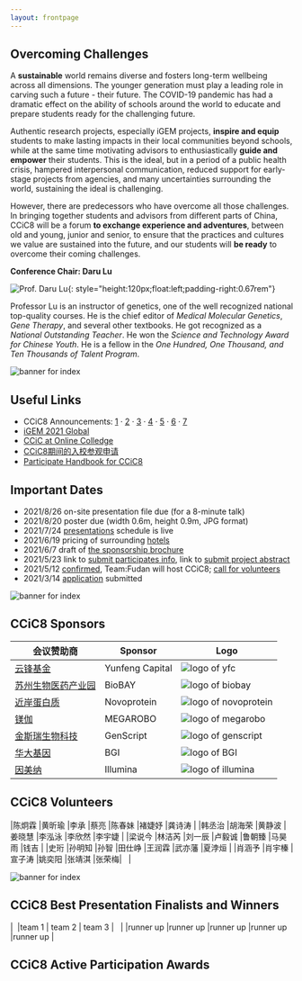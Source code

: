 ```yaml
---
layout: frontpage
---
```


## Overcoming Challenges

A **sustainable** world remains diverse and fosters long-term wellbeing across all dimensions. The younger generation must play a leading role in carving such a future - their future. The COVID-19 pandemic has had a dramatic effect on the ability of schools around the world to educate and prepare students ready for the challenging future.

Authentic research projects, especially iGEM projects, **inspire and equip** students to make lasting impacts in their local communities beyond schools, while at the same time motivating advisors to enthusiastically **guide and empower** their students. This is the ideal, but in a period of a public health crisis, hampered interpersonal communication, reduced support for early-stage projects from agencies, and many uncertainties surrounding the world, sustaining the ideal is challenging.

However, there are predecessors who have overcome all those challenges. In bringing together students and advisors from different parts of China, CCiC8 will be a forum **to exchange experience and adventures**, between old and young, junior and senior, to ensure that the practices and cultures we value are sustained into the future, and our students will **be ready** to overcome their coming challenges.

**Conference Chair: Daru Lu**

![Prof. Daru Lu](https://raw.githubusercontent.com/coronin/ccic8/gh-pages/sponsor-logo/drlu.jpg){: style="height:120px;float:left;padding-right:0.67rem"}

Professor Lu is an instructor of genetics, one of the well recognized national top-quality courses. He is the chief editor of *Medical Molecular Genetics*, *Gene Therapy*, and several other textbooks. He got recognized as a *National Outstanding Teacher*. He won the *Science and Technology Award for Chinese Youth*. He is a fellow in the *One Hundred, One Thousand, and Ten Thousands of Talent Program*.
<div style="clear:both"></div>


![banner for index](https://raw.githubusercontent.com/coronin/ccic8/gh-pages/banner.png)

## Useful Links
- CCiC8 Announcements: [1](https://mp.weixin.qq.com/s/qC9Av3fNQPiPTn4O4lyp8w) &middot; [2](https://mp.weixin.qq.com/s/NZXZnyJLq-QGuqzj4mTwXQ) &middot; [3](https://mp.weixin.qq.com/s/foGI_pvS9mgn7U4QnkgdJA) &middot; [4](https://mp.weixin.qq.com/s/kHSUv-n0_i8KB9p1VK6ZYg) &middot; [5](https://mp.weixin.qq.com/s/G4kMQYmL63UeIRoJCmPEcg) &middot; [6](https://mp.weixin.qq.com/s/1xznCj2jSFEyMcqDUmYtTA) &middot; [7](https://mp.weixin.qq.com/s/ir3Ut7K1m8hWTThGyUs-BA)
- [iGEM 2021 Global](https://igem2021global.slack.com)
- [CCiC at Online Colledge](https://lexiangla.com/teams/k100014/)
- [CCiC8期间的入校参观申请](https://www.wjx.cn/vj/r6cE82R.aspx)
- [Participate Handbook for CCiC8](https://www.jianguoyun.com/p/DV83eHkQ2o7vBRiZvYoE)


## Important Dates
- 2021/8/26 on-site presentation file due (for a 8-minute talk)
- 2021/8/20 poster due (width 0.6m, height 0.9m, JPG format)
- 2021/7/24 [presentations](/presentations) schedule is live
- 2021/6/19 pricing of surrounding [hotels](/hotels)
- 2021/6/7 draft of [the sponsorship brochure](https://shimo.im/docs/yaWIlYCmSN4ahjwu/)
- 2021/5/23 link to [submit participates info](https://www.wjx.cn/vj/hWQFAcz.aspx), link to [submit project abstract](https://www.wjx.cn/vj/h4icxcB.aspx)
- 2021/5/12 [confirmed](https://mp.weixin.qq.com/s/LYhkFu_zWy_HawdHUh7pHw), Team:Fudan will host CCiC8; [call for volunteers](https://www.wjx.cn/vj/rYR3vK6.aspx)
- 2021/3/14 [application](https://shimo.im/docs/osqPvsJl3IcnSFlF/) submitted


![banner for index](https://raw.githubusercontent.com/coronin/ccic8/gh-pages/banner.png)

## CCiC8 Sponsors

|会议赞助商 |Sponsor |Logo |
|----|----|----|
|[云锋基金](http://www.yfc.cn) |Yunfeng Capital |![logo of yfc](https://raw.githubusercontent.com/coronin/ccic8/gh-pages/sponsor-logo/yunfeng.png) |
|[苏州生物医药产业园](http://www.biobay.com.cn/) |BioBAY |![logo of biobay](https://raw.githubusercontent.com/coronin/ccic8/gh-pages/sponsor-logo/biobay.png) |
|[近岸蛋白质](https://www.novoprotein.com.cn/) |Novoprotein |![logo of novoprotein](https://raw.githubusercontent.com/coronin/ccic8/gh-pages/sponsor-logo/novoprotein.png) |
|[镁伽](https://www.megarobo.tech/) |MEGAROBO |![logo of megarobo](https://raw.githubusercontent.com/coronin/ccic8/gh-pages/sponsor-logo/meijia.png) |
|[金斯瑞生物科技](https://www.genscript.com.cn/) |GenScript |![logo of genscript](https://raw.githubusercontent.com/coronin/ccic8/gh-pages/sponsor-logo/genscript.png) |
|[华大基因](https://www.genomics.cn/) |BGI |![logo of BGI](https://raw.githubusercontent.com/coronin/ccic8/gh-pages/sponsor-logo/bgi.png) |
|[因美纳](https://www.illumina.com/) |Illumina |![logo of illumina](https://raw.githubusercontent.com/coronin/ccic8/gh-pages/sponsor-logo/illumina.png) |


## CCiC8 Volunteers

|陈炯霖 |黄昕瑜 |李承 |蔡亮 |陈春妹 |褚婕妤 |龚诗涛 |
|韩丞治 |胡海荣 |黄静波 |姜晓慧 |李泓泳 |李欣然 |李宇婕 |
|梁说今 |林洁芮 |刘一辰 |卢毅诚 |鲁朝臻 |马昊雨 |钱吉 |
|史珩 |孙明知 |孙智 |田仕峥 |王润霖 |武亦藩 |夏浡烜 |
|肖涵予 |肖宇榛 |宣子涛 |姚奕阳 |张靖淇 |张荣梅| &nbsp; |


![banner for index](https://raw.githubusercontent.com/coronin/ccic8/gh-pages/banner.png)

## CCiC8 Best Presentation Finalists and Winners

|&nbsp; |team 1 | team 2 | team 3 | &nbsp; |
|runner up |runner up |runner up |runner up |runner up |


## CCiC8 Active Participation Awards
<!-- teams, table autogenerated -->